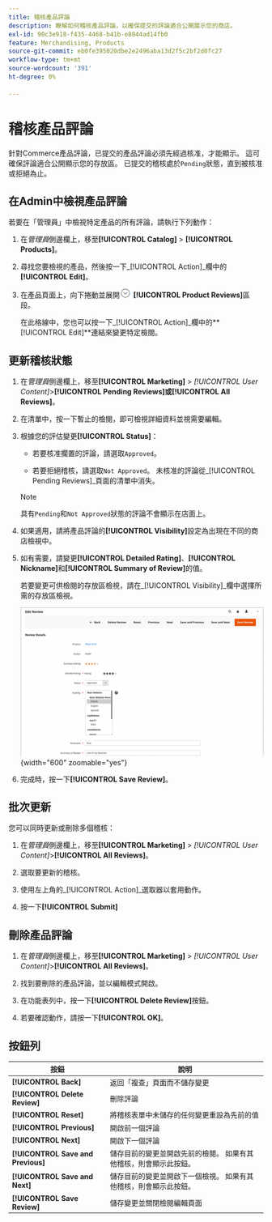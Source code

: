 ```yaml
---
title: 稽核產品評論
description: 瞭解如何稽核產品評論，以確保提交的評論適合公開展示您的商店。
exl-id: 90c3e918-f435-4468-b41b-e8044ad14fb0
feature: Merchandising, Products
source-git-commit: eb0fe395020dbe2e2496aba13d2f5c2bf2d0fc27
workflow-type: tm+mt
source-wordcount: '391'
ht-degree: 0%

---
```


# 稽核產品評論

針對Commerce產品評論，已提交的產品評論必須先經過核准，才能顯示。 這可確保評論適合公開顯示您的存放區。 已提交的稽核處於`Pending`狀態，直到被核准或拒絕為止。

## 在Admin中檢視產品評論

若要在「管理員」中檢視特定產品的所有評論，請執行下列動作：

1. 在&#x200B;_管理員_&#x200B;側邊欄上，移至&#x200B;**[!UICONTROL Catalog]** > **[!UICONTROL Products]**。

1. 尋找您要檢視的產品，然後按一下&#x200B;_[!UICONTROL Action]_欄中的&#x200B;**[!UICONTROL Edit]**。

1. 在產品頁面上，向下捲動並展開![擴充選擇器](../assets/icon-display-expand.png) **[!UICONTROL Product Reviews]**&#x200B;區段。

   在此格線中，您也可以按一下&#x200B;_[!UICONTROL Action]_欄中的&#x200B;**[!UICONTROL Edit]**連結來變更特定檢閱。

## 更新稽核狀態

1. 在&#x200B;_管理員_&#x200B;側邊欄上，移至&#x200B;**[!UICONTROL Marketing]** > _[!UICONTROL User Content]_>**[!UICONTROL Pending Reviews]**或&#x200B;**[!UICONTROL All Reviews]**。

1. 在清單中，按一下暫止的檢閱，即可檢視詳細資料並視需要編輯。

1. 根據您的評估變更&#x200B;**[!UICONTROL Status]**：

   - 若要核准擱置的評論，請選取`Approved`。

   - 若要拒絕稽核，請選取`Not Approved`。 未核准的評論從&#x200B;_[!UICONTROL Pending Reviews]_頁面的清單中消失。

   >[!NOTE]
   >
   >具有`Pending`和`Not Approved`狀態的評論不會顯示在店面上。

1. 如果適用，請將產品評論的&#x200B;**[!UICONTROL Visibility]**&#x200B;設定為出現在不同的商店檢視中。

1. 如有需要，請變更&#x200B;**[!UICONTROL Detailed Rating]**、**[!UICONTROL Nickname]**&#x200B;和&#x200B;**[!UICONTROL Summary of Review]**&#x200B;的值。

   若要變更可供檢閱的存放區檢視，請在&#x200B;_[!UICONTROL Visibility]_欄中選擇所需的存放區檢視。

   ![編輯評論頁面](./assets/edit-review-page.png){width="600" zoomable="yes"}

1. 完成時，按一下&#x200B;**[!UICONTROL Save Review]**。

## 批次更新

您可以同時更新或刪除多個稽核：

1. 在&#x200B;_管理員_&#x200B;側邊欄上，移至&#x200B;**[!UICONTROL Marketing]** > _[!UICONTROL User Content]_>**[!UICONTROL All Reviews]**。

1. 選取要更新的稽核。

1. 使用左上角的&#x200B;_[!UICONTROL Action]_選取器以套用動作。

1. 按一下&#x200B;**[!UICONTROL Submit]**

## 刪除產品評論

1. 在&#x200B;_管理員_&#x200B;側邊欄上，移至&#x200B;**[!UICONTROL Marketing]** > _[!UICONTROL User Content]_>**[!UICONTROL All Reviews]**。

1. 找到要刪除的產品評論，並以編輯模式開啟。

1. 在功能表列中，按一下&#x200B;**[!UICONTROL Delete Review]**&#x200B;按鈕。

1. 若要確認動作，請按一下&#x200B;**[!UICONTROL OK]**。

## 按鈕列

| 按鈕 | 說明 |
|----------|--------------|
| **[!UICONTROL Back]** | 返回「複查」頁面而不儲存變更 |
| **[!UICONTROL Delete Review]** | 刪除評論 |
| **[!UICONTROL Reset]** | 將稽核表單中未儲存的任何變更重設為先前的值 |
| **[!UICONTROL Previous]** | 開啟前一個評論 |
| **[!UICONTROL Next]** | 開啟下一個評論 |
| **[!UICONTROL Save and Previous]** | 儲存目前的變更並開啟先前的檢閱。 如果有其他稽核，則會顯示此按鈕。 |
| **[!UICONTROL Save and Next]** | 儲存目前的變更並開啟下一個檢視。 如果有其他稽核，則會顯示此按鈕。 |
| **[!UICONTROL Save Review]** | 儲存變更並關閉檢閱編輯頁面 |
